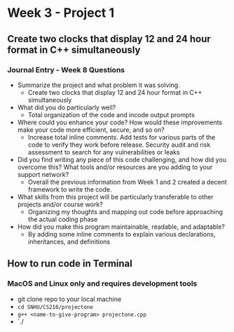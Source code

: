 # Week 3 - Project 1


## Create two clocks that display 12 and 24 hour format in C++ simultaneously


### Journal Entry - Week 8 Questions

- Summarize the project and what problem it was solving.
  - Create two clocks that display 12 and 24 hour format in C++ simultaneously
- What did you do particularly well?
  - Total organization of the code and incode output prompts
- Where could you enhance your code? How would these improvements make your code more efficient, secure, and so on?
  - Increase total inline comments. Add tests for various parts of the code to verify they work before release. Security audit and risk assessment to search for any vulnerabilities or leaks
- Did you find writing any piece of this code challenging, and how did you overcome this? What tools and/or resources are you adding to your support network?
  - Overall the previous information from Week 1 and 2 created a decent framework to write the code. 
- What skills from this project will be particularly transferable to other projects and/or course work?
  - Organizing my thoughts and mapping out code before approaching the actual coding phase
- How did you make this program maintainable, readable, and adaptable?
  - By adding some inline comments to explain various declarations, inheritances, and definitions

## How to run code in Terminal 
### MacOS and Linux only and requires development tools

- git clone repo to your local machine
- `cd SNHU/CS210/projectone`
- `g++ <name-to-give-program> projectone.cpp`
- `./<name-to-give-program>


